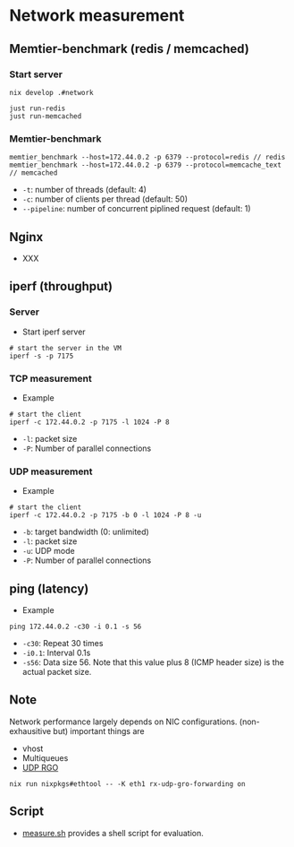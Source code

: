 # Network measurement

## Memtier-benchmark (redis / memcached)

### Start server
```
nix develop .#network

just run-redis
just run-memcached
```

### Memtier-benchmark
```
memtier_benchmark --host=172.44.0.2 -p 6379 --protocol=redis // redis
memtier_benchmark --host=172.44.0.2 -p 6379 --protocol=memcache_text // memcached
```
- `-t`: number of threads (default: 4)
- `-c`: number of clients per thread (default: 50)
- `--pipeline`: number of concurrent piplined request (default: 1)

## Nginx
- XXX

## iperf (throughput)
### Server
- Start iperf server
```
# start the server in the VM
iperf -s -p 7175
```

### TCP measurement
- Example
```
# start the client
iperf -c 172.44.0.2 -p 7175 -l 1024 -P 8
```
- `-l`: packet size
- `-P`: Number of parallel connections

### UDP measurement
- Example
```
# start the client
iperf -c 172.44.0.2 -p 7175 -b 0 -l 1024 -P 8 -u
```
- `-b`: target bandwidth (0: unlimited)
- `-l`: packet size
- `-u`: UDP mode
- `-P`: Number of parallel connections

## ping (latency)
- Example
```
ping 172.44.0.2 -c30 -i 0.1 -s 56
```
- `-c30`: Repeat 30 times
- `-i0.1`: Interval 0.1s
- `-s56`: Data size 56. Note that this value plus 8 (ICMP header size) is
  the actual packet size.

## Note
Network performance largely depends on NIC configurations. (non-exhausitive
but) important things are
- vhost
- Multiqueues
- [UDP RGO](https://developers.redhat.com/articles/2021/11/05/improve-udp-performance-rhel-85)
```
nix run nixpkgs#ethtool -- -K eth1 rx-udp-gro-forwarding on
```

## Script
- [measure.sh](./measure.sh) provides a shell script for evaluation.

